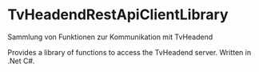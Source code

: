 # TvHeadendRestApiClientLibrary

Sammlung von Funktionen zur Kommunikation mit TvHeadend

Provides a library of functions to access the TvHeadend server.
Written in .Net C#.
